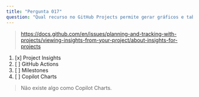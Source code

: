 ```yaml
---
title: "Pergunta 017"
question: "Qual recurso no GitHub Projects permite gerar gráficos e tabelas de forma fácil para visualizar o status atual e a progressão histórica do seu projeto?"
---
```



> https://docs.github.com/en/issues/planning-and-tracking-with-projects/viewing-insights-from-your-project/about-insights-for-projects
1. [x] Project Insights
1. [ ] GitHub Actions
1. [ ] Milestones
1. [ ] Copilot Charts
> Não existe algo como Copilot Charts.
